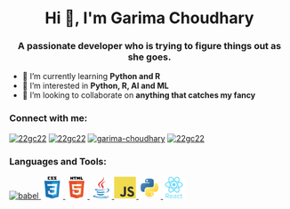 <h1 align="center">Hi 👋, I'm Garima Choudhary</h1>
<h3 align="center">A passionate developer who is trying to figure things out as she goes.</h3>

- 🌱 I’m currently learning **Python and R**
- 👀 I’m interested in **Python, R, AI and ML**
- 💞️ I’m looking to collaborate on **anything that catches my fancy**

<!---
- 📝 I regularly write articles on [https://gc-codes.netlify.app/](https://gc-codes.netlify.app/)
--->

<h3 align="left">Connect with me:</h3>
<p align="left">
<a href="https://codepen.io/22gc22" target="blank"><img align="center" src="https://raw.githubusercontent.com/rahuldkjain/github-profile-readme-generator/master/src/images/icons/Social/codepen.svg" alt="22gc22" height="30" width="40" /></a>
<a href="https://dev.to/22gc22" target="blank"><img align="center" src="https://cdn.jsdelivr.net/npm/simple-icons@3.0.1/icons/dev-dot-to.svg" alt="22gc22" height="30" width="40" /></a>
<a href="https://linkedin.com/in/garima-choudhary" target="blank"><img align="center" src="https://raw.githubusercontent.com/rahuldkjain/github-profile-readme-generator/master/src/images/icons/Social/linked-in-alt.svg" alt="garima-choudhary" height="30" width="40" /></a>
<a href="https://www.hackerrank.com/22gc22" target="blank"><img align="center" src="https://raw.githubusercontent.com/rahuldkjain/github-profile-readme-generator/master/src/images/icons/Social/hackerrank.svg" alt="22gc22" height="30" width="40" /></a>
</p>

<h3 align="left">Languages and Tools:</h3>
<p align="left"> <a href="https://babeljs.io/" target="_blank"> <img src="https://www.vectorlogo.zone/logos/babeljs/babeljs-icon.svg" alt="babel" width="40" height="40"/> </a> <a href="https://www.w3schools.com/css/" target="_blank"> <img src="https://raw.githubusercontent.com/devicons/devicon/master/icons/css3/css3-original-wordmark.svg" alt="css3" width="40" height="40"/> </a> <a href="https://www.w3.org/html/" target="_blank"> <img src="https://raw.githubusercontent.com/devicons/devicon/master/icons/html5/html5-original-wordmark.svg" alt="html5" width="40" height="40"/> </a> <a href="https://www.java.com" target="_blank"> <img src="https://raw.githubusercontent.com/devicons/devicon/master/icons/java/java-original.svg" alt="java" width="40" height="40"/> </a> <a href="https://developer.mozilla.org/en-US/docs/Web/JavaScript" target="_blank"> <img src="https://raw.githubusercontent.com/devicons/devicon/master/icons/javascript/javascript-original.svg" alt="javascript" width="40" height="40"/> </a> <a href="https://www.python.org" target="_blank"> <img src="https://raw.githubusercontent.com/devicons/devicon/master/icons/python/python-original.svg" alt="python" width="40" height="40"/> </a> <a href="https://reactjs.org/" target="_blank"> <img src="https://raw.githubusercontent.com/devicons/devicon/master/icons/react/react-original-wordmark.svg" alt="react" width="40" height="40"/> </a> </p>


<!---
22GC22/22GC22 is a ✨ special ✨ repository because its `README.md` (this file) appears on your GitHub profile.
You can click the Preview link to take a look at your changes.
--->
